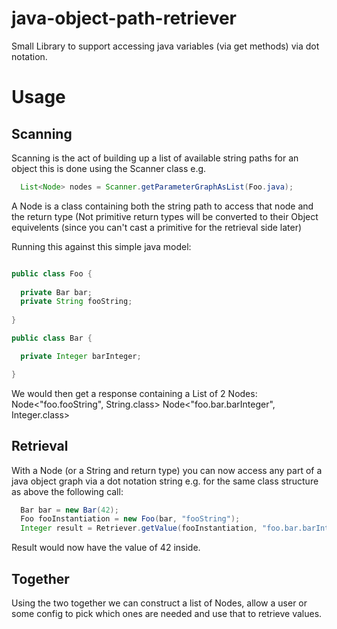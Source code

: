 # java-object-path-retriever
Small Library to support accessing java variables (via get methods) via dot notation.

# Usage
## Scanning
Scanning is the act of building up a list of available string paths for an object this is done using the Scanner class e.g.

```java
  List<Node> nodes = Scanner.getParameterGraphAsList(Foo.java);
```

A Node is a class containing both the string path to access that node and the return type (Not primitive return types will be converted to their Object equivelents (since you can't cast a primitive for the retrieval side later)

Running this against this simple java model:

```java

public class Foo {
  
  private Bar bar;
  private String fooString;
  
}

public class Bar {

  private Integer barInteger;

}

```

We would then get a response containing a List of 2 Nodes:
Node<"foo.fooString", String.class>
Node<"foo.bar.barInteger", Integer.class>


## Retrieval
With a Node (or a String and return type) you can now access any part of a java object graph via a dot notation string e.g. for the same class structure as above the following call:

```java
  Bar bar = new Bar(42);
  Foo fooInstantiation = new Foo(bar, "fooString");
  Integer result = Retriever.getValue(fooInstantiation, "foo.bar.barInteger", Integer.class);
```

Result would now have the value of 42 inside.

## Together
Using the two together we can construct a list of Nodes, allow a user or some config to pick which ones are needed and use that to retrieve values.

